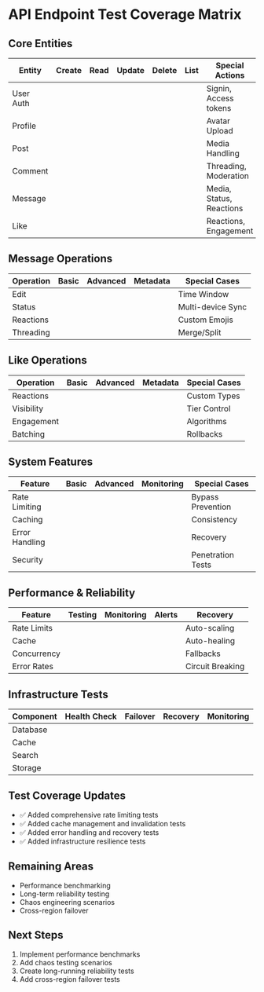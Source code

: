 # API Endpoint Test Coverage Matrix

## Core Entities

| Entity | Create | Read | Update | Delete | List | Special Actions |
|--------|---------|------|---------|---------|------|----------------|
| User Auth |  |  |  |  |  | Signin, Access tokens |
| Profile |  |  |  |  |  | Avatar Upload |
| Post |  |  |  |  |  | Media Handling |
| Comment |  |  |  |  |  | Threading, Moderation |
| Message |  |  |  |  |  | Media, Status, Reactions |
| Like |  |  |  |  |  | Reactions, Engagement |

## Message Operations

| Operation | Basic | Advanced | Metadata | Special Cases |
|-----------|-------|----------|----------|---------------|
| Edit |  |  |  | Time Window |
| Status |  |  |  | Multi-device Sync |
| Reactions |  |  |  | Custom Emojis |
| Threading |  |  |  | Merge/Split |

## Like Operations

| Operation | Basic | Advanced | Metadata | Special Cases |
|-----------|-------|----------|----------|---------------|
| Reactions |  |  |  | Custom Types |
| Visibility |  |  |  | Tier Control |
| Engagement |  |  |  | Algorithms |
| Batching |  |  |  | Rollbacks |

## System Features

| Feature | Basic | Advanced | Monitoring | Special Cases |
|---------|-------|----------|------------|---------------|
| Rate Limiting |  |  |  | Bypass Prevention |
| Caching |  |  |  | Consistency |
| Error Handling |  |  |  | Recovery |
| Security |  |  |  | Penetration Tests |

## Performance & Reliability

| Feature | Testing | Monitoring | Alerts | Recovery |
|---------|---------|------------|---------|----------|
| Rate Limits |  |  |  | Auto-scaling |
| Cache |  |  |  | Auto-healing |
| Concurrency |  |  |  | Fallbacks |
| Error Rates |  |  |  | Circuit Breaking |

## Infrastructure Tests

| Component | Health Check | Failover | Recovery | Monitoring |
|-----------|--------------|----------|----------|------------|
| Database |  |  |  |  |
| Cache |  |  |  |  |
| Search |  |  |  |  |
| Storage |  |  |  |  |

## Test Coverage Updates
- ✅ Added comprehensive rate limiting tests
- ✅ Added cache management and invalidation tests
- ✅ Added error handling and recovery tests
- ✅ Added infrastructure resilience tests

## Remaining Areas
- Performance benchmarking
- Long-term reliability testing
- Chaos engineering scenarios
- Cross-region failover

## Next Steps
1. Implement performance benchmarks
2. Add chaos testing scenarios
3. Create long-running reliability tests
4. Add cross-region failover tests 